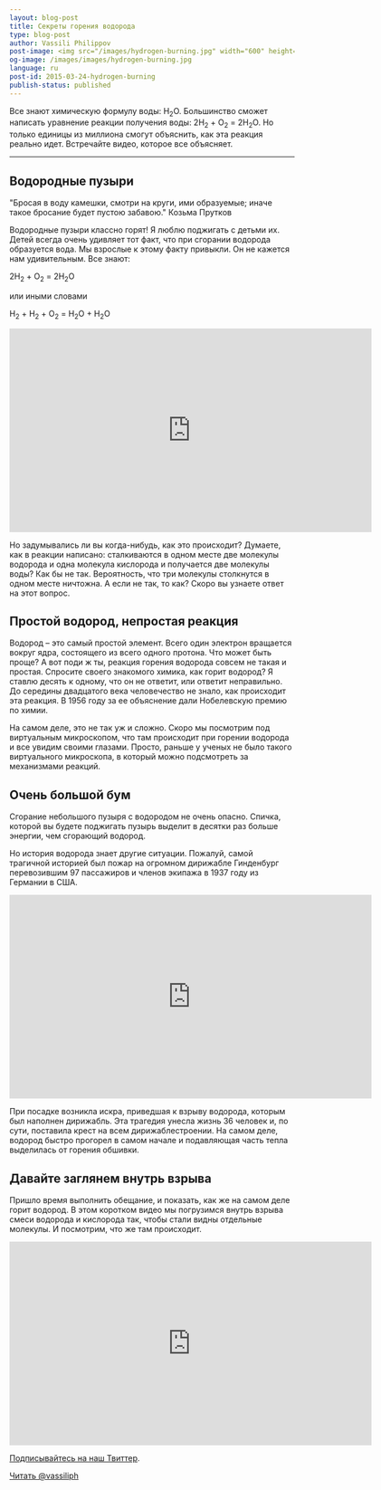 ```yaml
---
layout: blog-post
title: Секреты горения водорода
type: blog-post
author: Vassili Philippov
post-image: <img src="/images/hydrogen-burning.jpg" width="600" height="369" alt="Горение водорода">
og-image: /images/images/hydrogen-burning.jpg
language: ru
post-id: 2015-03-24-hydrogen-burning
publish-status: published
---
```

Все знают химическую формулу воды: H<sub>2</sub>O. Большинство сможет написать уравнение реакции получения воды: 2H<sub>2</sub> + O<sub>2</sub> = 2H<sub>2</sub>O. Но только единицы из миллиона смогут объяснить, как эта реакция реально идет. Встречайте видео, которое все объясняет.

<!-- more -->

---

## Водородные пузыри

"Бросая в воду камешки, смотри на круги, ими образуемые; иначе такое бросание будет пустою забавою." Козьма Прутков

Водородные пузыри классно горят! Я люблю поджигать с детьми их. Детей всегда очень удивляет тот факт, что при сгорании водорода образуется вода. Мы взрослые к этому факту привыкли. Он не кажется нам удивительным. Все знают:

2H<sub>2</sub> + O<sub>2</sub> = 2H<sub>2</sub>O

или иными словами 

H<sub>2</sub> + H<sub>2</sub> + O<sub>2</sub> = H<sub>2</sub>O + H<sub>2</sub>O

<iframe width="640" height="360" src="http://www.youtube.com/embed/RuXXLjpc67c?rel=0" frameborder="0" allowfullscreen></iframe>
<br>

Но задумывались ли вы когда-нибудь, как это происходит? Думаете, как в реакции написано: сталкиваются в одном месте две молекулы водорода и одна молекула кислорода и получается две молекулы воды? Как бы не так. Вероятность, что три молекулы столкнутся в одном месте ничтожна. А если не так, то как? Скоро вы узнаете ответ на этот вопрос. 

## Простой водород, непростая реакция

Водород – это самый простой элемент. Всего один электрон вращается вокруг ядра, состоящего из всего одного протона. Что может быть проще? А вот поди ж ты, реакция горения водорода совсем не такая и простая. Спросите своего знакомого химика, как горит водород? Я ставлю десять к одному, что он не ответит, или ответит неправильно. До середины двадцатого века человечество не знало, как происходит эта реакция. В 1956 году за ее объяснение дали Нобелевскую премию по химии.

На самом деле, это не так уж и сложно. Скоро мы посмотрим под виртуальным микроскопом, что там происходит при горении водорода и все увидим своими глазами. Просто, раньше у ученых не было такого виртуального микроскопа, в который можно подсмотреть за механизмами реакций.

## Очень большой бум

Сгорание небольшого пузыря с водородом не очень опасно. Спичка, которой вы будете поджигать пузырь выделит в десятки раз больше энергии, чем сгорающий водород. 

Но история водорода знает другие ситуации. Пожалуй, самой трагичной историей был пожар на огромном дирижабле Гинденбург перевозившим 97 пассажиров и членов экипажа в 1937 году из Германии в США. 

<iframe width="640" height="360" src="http://www.youtube.com/embed/Q7utL5HonSw?rel=0&start=98" frameborder="0" allowfullscreen></iframe>

При посадке возникла искра, приведшая к взрыву водорода, которым был наполнен дирижабль. Эта трагедия унесла жизнь 36 человек и, по сути, поставила крест на всем дирижаблестроении. На самом деле, водород быстро прогорел в самом начале и подавляющая часть тепла выделилась от горения обшивки. 

## Давайте заглянем внутрь взрыва

Пришло время выполнить обещание, и показать, как же на самом деле горит водород. В этом коротком видео мы погрузимся внутрь взрыва смеси водорода и кислорода так, чтобы стали видны отдельные молекулы. И посмотрим, что же там происходит.

<iframe width="640" height="360" src="http://www.youtube.com/embed/trcrW9dtiGw?rel=0" frameborder="0" allowfullscreen></iframe>

<br/>

<a href="https://twitter.com/MelScienceRU">Подписывайтесь на наш Твиттер</a>.

<!-- Begin Twitter follow -->
<a href="https://twitter.com/MelScienceRU" class="twitter-follow-button" data-show-count="false" data-lang="ru" data-size="large">Читать @vassiliph</a>
<script>!function(d,s,id){var js,fjs=d.getElementsByTagName(s)[0],p=/^http:/.test(d.location)?'http':'https';if(!d.getElementById(id)){js=d.createElement(s);js.id=id;js.src=p+'://platform.twitter.com/widgets.js';fjs.parentNode.insertBefore(js,fjs);}}(document, 'script', 'twitter-wjs');</script>
<!-- End Twitter follow -->